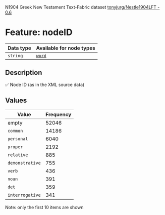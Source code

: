 <p>N1904 Greek New Testament Text-Fabric dataset <a href="https://github.com/tonyjurg/Nestle1904LFT">tonyjurg/Nestle1904LFT - 0.6</a></p>

<h1>Feature: nodeID</h1>

<table>
<thead>
<tr>
  <th>Data type</th>
  <th>Available for node types</th>
</tr>
</thead>
<tbody>
<tr>
  <td><code>string</code></td>
  <td><A HREF="featurebynodetype.md#word"><code>word</code></A></td>
</tr>
</tbody>
</table>

<h2>Description</h2>

<p>✅ Node ID (as in the XML source data)</p>

<h2>Values</h2>

<table>
<thead>
<tr>
  <th>Value</th>
  <th>Frequency</th>
</tr>
</thead>
<tbody>
<tr>
  <td>empty</td>
  <td>52046</td>
</tr>
<tr>
  <td><code>common</code></td>
  <td>14186</td>
</tr>
<tr>
  <td><code>personal</code></td>
  <td>6040</td>
</tr>
<tr>
  <td><code>proper</code></td>
  <td>2192</td>
</tr>
<tr>
  <td><code>relative</code></td>
  <td>885</td>
</tr>
<tr>
  <td><code>demonstrative</code></td>
  <td>755</td>
</tr>
<tr>
  <td><code>verb</code></td>
  <td>436</td>
</tr>
<tr>
  <td><code>noun</code></td>
  <td>391</td>
</tr>
<tr>
  <td><code>det</code></td>
  <td>359</td>
</tr>
<tr>
  <td><code>interrogative</code></td>
  <td>341</td>
</tr>
</tbody>
</table>

<p>Note: only the first 10 items are shown</p>
